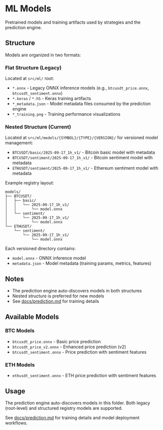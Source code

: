 # ML Models

Pretrained models and training artifacts used by strategies and the prediction engine.

## Structure

Models are organized in two formats:

### Flat Structure (Legacy)
Located at `src/ml/` root:
- `*.onnx` - Legacy ONNX inference models (e.g., `btcusdt_price.onnx`, `btcusdt_sentiment.onnx`)
- `*.keras` / `*.h5` - Keras training artifacts
- `*_metadata.json` - Model metadata files consumed by the prediction engine
- `*_training.png` - Training performance visualizations

### Nested Structure (Current)
Located at `src/ml/models/{SYMBOL}/{TYPE}/{VERSION}/` for versioned model management:
- `BTCUSDT/basic/2025-09-17_1h_v1/` - Bitcoin basic model with metadata
- `BTCUSDT/sentiment/2025-09-17_1h_v1/` - Bitcoin sentiment model with metadata
- `ETHUSDT/sentiment/2025-09-17_1h_v1/` - Ethereum sentiment model with metadata

Example registry layout:
```
models/
├── BTCUSDT/
│   ├── basic/
│   │   └── 2025-09-17_1h_v1/
│   │       └── model.onnx
│   └── sentiment/
│       └── 2025-09-17_1h_v1/
│           └── model.onnx
└── ETHUSDT/
    └── sentiment/
        └── 2025-09-17_1h_v1/
            └── model.onnx
```

Each versioned directory contains:
- `model.onnx` - ONNX inference model
- `metadata.json` - Model metadata (training params, metrics, features)

## Notes
- The prediction engine auto-discovers models in both structures
- Nested structure is preferred for new models
- See [docs/prediction.md](../../docs/prediction.md) for training details

## Available Models

### BTC Models
- `btcusdt_price.onnx` - Basic price prediction
- `btcusdt_price_v2.onnx` - Enhanced price prediction (v2)
- `btcusdt_sentiment.onnx` - Price prediction with sentiment features

### ETH Models
- `ethusdt_sentiment.onnx` - ETH price prediction with sentiment features

## Usage

The prediction engine auto-discovers models in this folder. Both legacy (root-level) and structured registry models are supported.

See [docs/prediction.md](../../docs/prediction.md) for training details and model deployment workflows.
